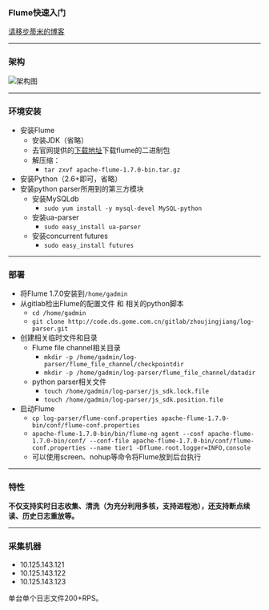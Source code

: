 ### Flume快速入门  

[请移步蒂米的博客](http://timd.cn/2017/09/20/flume/)  

---

### 架构  

<img alt="架构图" src="http://timd.cn/content/images/pictures/log-parse.png"></img>  

---

### 环境安装  

* 安装Flume  
    * 安装JDK（省略）  
    * 去官网提供的[下载地址](http://flume.apache.org/download.html)下载flume的二进制包  
    * 解压缩：  
        * `tar zxvf apache-flume-1.7.0-bin.tar.gz`  
* 安装Python（2.6+即可，省略）  
* 安装python parser所用到的第三方模块  
    * 安装MySQLdb  
        * `sudo yum install -y mysql-devel MySQL-python`  
    * 安装ua-parser  
        * `sudo easy_install ua-parser`  
    * 安装concurrent futures
        * `sudo easy_install futures`  

---

### 部署  

* 将Flume 1.7.0安装到`/home/gadmin`  
* 从gitlab检出Flume的配置文件 和 相关的python脚本  
    * `cd /home/gadmin`  
    * `git clone http://code.ds.gome.com.cn/gitlab/zhoujingjiang/log-parser.git`  
* 创建相关临时文件和目录
    * Flume file channel相关目录  
        * `mkdir -p /home/gadmin/log-parser/flume_file_channel/checkpointdir`  
        * `mkdir -p /home/gadmin/log-parser/flume_file_channel/datadir`
    * python parser相关文件  
        * `touch /home/gadmin/log-parser/js_sdk.lock.file`  
        * `touch /home/gadmin/log-parser/js_sdk.position.file`  
* 启动Flume  
    * `cp log-parser/flume-conf.properties apache-flume-1.7.0-bin/conf/flume-conf.properties`  
    * `apache-flume-1.7.0-bin/bin/flume-ng agent --conf apache-flume-1.7.0-bin/conf/ --conf-file apache-flume-1.7.0-bin/conf/flume-conf.properties --name tier1 -Dflume.root.logger=INFO,console`  
    * 可以使用screen、nohup等命令将Flume放到后台执行  

---

### 特性  

**不仅支持实时日志收集、清洗（为充分利用多核，支持进程池），还支持断点续读、历史日志重放等。**  

---

### 采集机器  

* 10.125.143.121
* 10.125.143.122
* 10.125.143.123

单台单个日志文件200+RPS。
